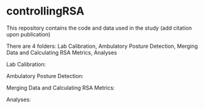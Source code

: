 # controllingRSA

This repository contains the code and data used in the study (add citation upon publication)

There are 4 folders: Lab Calibration, Ambulatory Posture Detection, Merging Data and Calculating RSA Metrics, Analyses 

Lab Calibration:

Ambulatory Posture Detection:

Merging Data and Calculating RSA Metrics:

Analyses:
